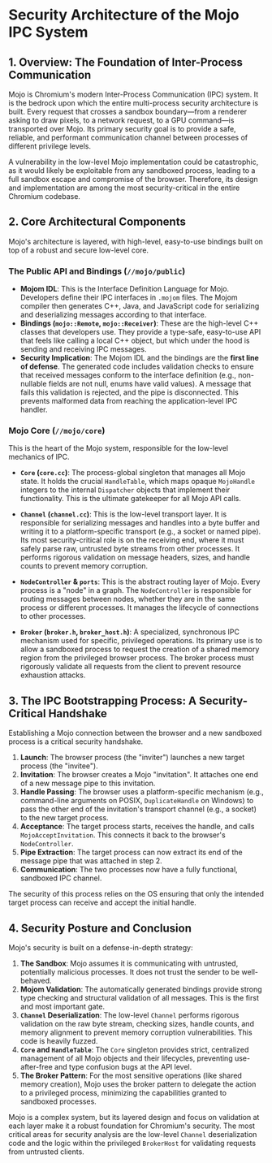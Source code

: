 # Security Architecture of the Mojo IPC System

## 1. Overview: The Foundation of Inter-Process Communication

Mojo is Chromium's modern Inter-Process Communication (IPC) system. It is the bedrock upon which the entire multi-process security architecture is built. Every request that crosses a sandbox boundary—from a renderer asking to draw pixels, to a network request, to a GPU command—is transported over Mojo. Its primary security goal is to provide a safe, reliable, and performant communication channel between processes of different privilege levels.

A vulnerability in the low-level Mojo implementation could be catastrophic, as it would likely be exploitable from any sandboxed process, leading to a full sandbox escape and compromise of the browser. Therefore, its design and implementation are among the most security-critical in the entire Chromium codebase.

## 2. Core Architectural Components

Mojo's architecture is layered, with high-level, easy-to-use bindings built on top of a robust and secure low-level core.

### The Public API and Bindings (`//mojo/public`)

*   **Mojom IDL**: This is the Interface Definition Language for Mojo. Developers define their IPC interfaces in `.mojom` files. The Mojom compiler then generates C++, Java, and JavaScript code for serializing and deserializing messages according to that interface.
*   **Bindings (`mojo::Remote`, `mojo::Receiver`)**: These are the high-level C++ classes that developers use. They provide a type-safe, easy-to-use API that feels like calling a local C++ object, but which under the hood is sending and receiving IPC messages.
*   **Security Implication**: The Mojom IDL and the bindings are the **first line of defense**. The generated code includes validation checks to ensure that received messages conform to the interface definition (e.g., non-nullable fields are not null, enums have valid values). A message that fails this validation is rejected, and the pipe is disconnected. This prevents malformed data from reaching the application-level IPC handler.

### Mojo Core (`//mojo/core`)

This is the heart of the Mojo system, responsible for the low-level mechanics of IPC.

*   **`Core` (`core.cc`)**: The process-global singleton that manages all Mojo state. It holds the crucial `HandleTable`, which maps opaque `MojoHandle` integers to the internal `Dispatcher` objects that implement their functionality. This is the ultimate gatekeeper for all Mojo API calls.

*   **`Channel` (`channel.cc`)**: This is the low-level transport layer. It is responsible for serializing messages and handles into a byte buffer and writing it to a platform-specific transport (e.g., a socket or named pipe). Its most security-critical role is on the receiving end, where it must safely parse raw, untrusted byte streams from other processes. It performs rigorous validation on message headers, sizes, and handle counts to prevent memory corruption.

*   **`NodeController` & `ports`**: This is the abstract routing layer of Mojo. Every process is a "node" in a graph. The `NodeController` is responsible for routing messages between nodes, whether they are in the same process or different processes. It manages the lifecycle of connections to other processes.

*   **`Broker` (`broker.h`, `broker_host.h`)**: A specialized, synchronous IPC mechanism used for specific, privileged operations. Its primary use is to allow a sandboxed process to request the creation of a shared memory region from the privileged browser process. The broker process must rigorously validate all requests from the client to prevent resource exhaustion attacks.

## 3. The IPC Bootstrapping Process: A Security-Critical Handshake

Establishing a Mojo connection between the browser and a new sandboxed process is a critical security handshake.

1.  **Launch**: The browser process (the "inviter") launches a new target process (the "invitee").
2.  **Invitation**: The browser creates a Mojo "invitation". It attaches one end of a new message pipe to this invitation.
3.  **Handle Passing**: The browser uses a platform-specific mechanism (e.g., command-line arguments on POSIX, `DuplicateHandle` on Windows) to pass the other end of the invitation's transport channel (e.g., a socket) to the new target process.
4.  **Acceptance**: The target process starts, receives the handle, and calls `MojoAcceptInvitation`. This connects it back to the browser's `NodeController`.
5.  **Pipe Extraction**: The target process can now extract its end of the message pipe that was attached in step 2.
6.  **Communication**: The two processes now have a fully functional, sandboxed IPC channel.

The security of this process relies on the OS ensuring that only the intended target process can receive and accept the initial handle.

## 4. Security Posture and Conclusion

Mojo's security is built on a defense-in-depth strategy:

1.  **The Sandbox**: Mojo assumes it is communicating with untrusted, potentially malicious processes. It does not trust the sender to be well-behaved.
2.  **Mojom Validation**: The automatically generated bindings provide strong type checking and structural validation of all messages. This is the first and most important gate.
3.  **`Channel` Deserialization**: The low-level `Channel` performs rigorous validation on the raw byte stream, checking sizes, handle counts, and memory alignment to prevent memory corruption vulnerabilities. This code is heavily fuzzed.
4.  **`Core` and `HandleTable`**: The `Core` singleton provides strict, centralized management of all Mojo objects and their lifecycles, preventing use-after-free and type confusion bugs at the API level.
5.  **The Broker Pattern**: For the most sensitive operations (like shared memory creation), Mojo uses the broker pattern to delegate the action to a privileged process, minimizing the capabilities granted to sandboxed processes.

Mojo is a complex system, but its layered design and focus on validation at each layer make it a robust foundation for Chromium's security. The most critical areas for security analysis are the low-level `Channel` deserialization code and the logic within the privileged `BrokerHost` for validating requests from untrusted clients.